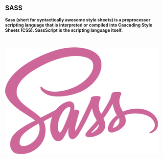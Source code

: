 ## SASS
__Sass (short for syntactically awesome style sheets) is a preprocessor scripting language that is interpreted or compiled into Cascading Style Sheets (CSS). SassScript is the scripting language itself.__

<br>
<br>

<img src="Sass.png" alt="Sass Logo" height="350px" width="500px">
